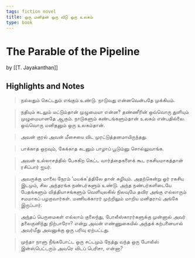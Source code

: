 ```yaml
---
tags: fiction novel
title: ஒரு மனிதன் ஒரு வீடு ஒரு உலகம்
type: book
---
```


# The Parable of the Pipeline
by [[T. Jayakanthan]]

## Highlights and Notes

> நல்லதும் கெட்டதும் எங்கும் உண்டு. நாடுவது என்னவென்பதே முக்கியம்.

> நதியும் கடலும் மட்டும்தான் முழுமையா என்ன? தண்ணீரின் ஒவ்வொரு துளியும் முழுமையானதே ஆகும். நாடுகளும் கண்டங்களும்தான் உலகம் என்பதில்லை. ஒவ்வொரு மனிதனும் ஒரு உலகம்தான்.

> அவன் குரல் அவன் மீசையை விட முரட்டுத்தனமாயிருந்தது.

> பாக்காத ஒறவும், கேக்காத கடனும் பாழாப் பூடும்னு சொல்லுவாங்க.

> அவன் உல்லாசத்தில் பேசுகிற கெட்ட வார்த்தைகளைக் கூட ரகசியமாகத்தான் ரசிப்பார் ஐயர்.

> அவருக்கு மாலை நேரம் ‘மயக்க’த்திலே தான் கழியும். அதற்கென்று ஓர் ரகசிய இடமும், சில அந்தரங்க நண்பர்களும் உண்டு. அந்த நண்பர்களிடையே பேதங்களும் வித்தியாசங்களும் வெளியுலகில் நிலவுமே தவிர அங்கு எல்லாரும் சமமாகப் பழகுவார்கள். மணியக்காரர் முற்றிலும் மாறிய மனிதராய் அங்கே இருப்பார்.

> அந்தப் பெருமைகள் எல்லாம் குலைந்து, போலீஸ்காரர்களுக்கு முன்னால் அவர் தலைகுனிந்து நிற்பாரோ? என்று அவன் எண்ணுகையில் அந்தக் கற்பனையால் அவர்மீது அவனுக்கு ஒரு பரிவு ஏற்பட்டது.

> முந்தா நாளு நீங்கபோட்ட ஒரு சட்டமும் நேத்து வந்த ஒரு போலீஸ் இன்ஸ்பெட்டரும் அவரெ விடப் பெரிசா, என்னா?

